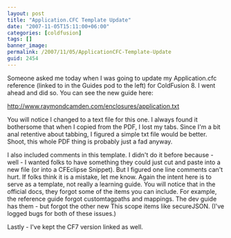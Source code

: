 ```yaml
---
layout: post
title: "Application.CFC Template Update"
date: "2007-11-05T15:11:00+06:00"
categories: [coldfusion]
tags: []
banner_image: 
permalink: /2007/11/05/ApplicationCFC-Template-Update
guid: 2454
---
```


Someone asked me today when I was going to update my Application.cfc reference (linked to in the Guides pod to the left) for ColdFusion 8. I went ahead and did so. You can see the new guide here:

<a href="http://www.raymondcamden.com/enclosures/application.txt">http://www.raymondcamden.com/enclosures/application.txt</a>

You will notice I changed to a text file for this one. I always found it bothersome that when I copied from the PDF, I lost my tabs. Since I'm a bit anal retentive about tabbing, I figured a simple txt file would be better. Shoot, this whole PDF thing is probably just a fad anyway.

I also included comments in this template. I didn't do it before because - well - I wanted folks to have something they could just cut and paste into a new file (or into a CFEclipse Snippet). But I figured one line comments can't hurt. If folks think it is a mistake, let me know. Again the intent here is to serve as a template, not really a learning guide. You will notice that in the official docs, they forgot some of the items you can include. For example, the reference guide forgot customtagpaths and mappings. The dev guide has them - but forgot the other new This scope items like secureJSON. (I've logged bugs for both of these issues.)

Lastly - I've kept the CF7 version linked as well.